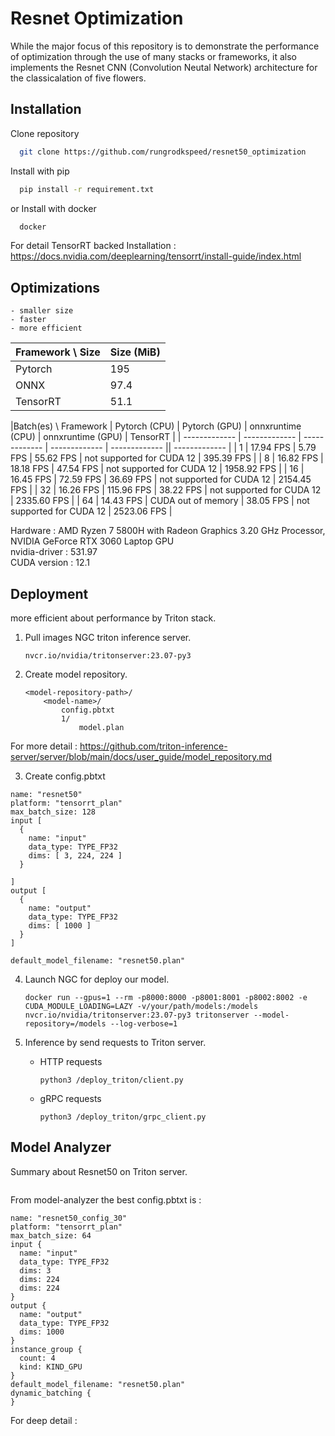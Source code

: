 
# Resnet Optimization

While the major focus of this repository is to demonstrate the performance of optimization through the use of many stacks or frameworks, it also implements the Resnet CNN (Convolution Neutal Network) architecture for the classicalation of five flowers.
## Installation

Clone repository

```bash
  git clone https://github.com/rungrodkspeed/resnet50_optimization
```

Install with pip

```bash
  pip install -r requirement.txt
```

or Install with docker

```bash
  docker
```

For detail TensorRT backed Installation : https://docs.nvidia.com/deeplearning/tensorrt/install-guide/index.html
## Optimizations

    - smaller size
    - faster
    - more efficient

|Framework \ Size | Size (MiB)  |
| ------------- | ------------- |
| Pytorch |  195  |
| ONNX |  97.4  |
| TensorRT |  51.1 |

|Batch(es) \ Framework | Pytorch (CPU)  | Pytorch (GPU) | onnxruntime (CPU)  | onnxruntime (GPU) | TensorRT |
| ------------- | ------------- | ------------- | ------------- | ------------- || ------------- |
| 1 |   17.94 FPS  | 5.79 FPS  | 55.62 FPS  | not supported for CUDA 12  | 395.39 FPS  |
| 8 |   16.82 FPS  | 18.18 FPS  | 47.54 FPS  | not supported for CUDA 12    | 1958.92 FPS |
| 16 |   16.45 FPS  | 72.59 FPS  | 36.69 FPS  | not supported for CUDA 12  | 2154.45 FPS  |
| 32 | 16.26 FPS | 115.96 FPS | 38.22 FPS | not supported for CUDA 12 | 2335.60 FPS |
| 64 |   14.43 FPS  | CUDA out of memory  | 38.05 FPS  | not supported for CUDA 12  | 2523.06 FPS  |

Hardware :
AMD Ryzen 7 5800H with Radeon Graphics 3.20 GHz Processor,
NVIDIA GeForce RTX 3060 Laptop GPU\
nvidia-driver : 531.97\
CUDA version : 12.1

## Deployment

more efficient about performance by Triton stack.

1. Pull images NGC triton inference server.
    ```
    nvcr.io/nvidia/tritonserver:23.07-py3
    ```


2. Create model repository.

    ```
    <model-repository-path>/
        <model-name>/
            config.pbtxt
            1/
                model.plan
    ```

For more detail : https://github.com/triton-inference-server/server/blob/main/docs/user_guide/model_repository.md

3. Create config.pbtxt
```
name: "resnet50"
platform: "tensorrt_plan"
max_batch_size: 128
input [
  {
    name: "input"
    data_type: TYPE_FP32
    dims: [ 3, 224, 224 ]
  }

]
output [
  {
    name: "output"
    data_type: TYPE_FP32
    dims: [ 1000 ]
  }
]

default_model_filename: "resnet50.plan"
```

4. Launch NGC for deploy our model.
    ```
    docker run --gpus=1 --rm -p8000:8000 -p8001:8001 -p8002:8002 -e CUDA_MODULE_LOADING=LAZY -v/your/path/models:/models nvcr.io/nvidia/tritonserver:23.07-py3 tritonserver --model-repository=/models --log-verbose=1
    ```

5. Inference by send requests to Triton server. 
    - HTTP requests
        ```
        python3 /deploy_triton/client.py
        ```
    - gRPC requests
        ```
        python3 /deploy_triton/grpc_client.py
        ```
## Model Analyzer

Summary about Resnet50 on Triton server.

<a href="analyzer_result/reports/summaries/resnet50/result_summary.pdf" class="image fit"><img src="images/marr_pic.jpg" alt=""></a>

From model-analyzer the best config.pbtxt is :

```
name: "resnet50_config_30"
platform: "tensorrt_plan"
max_batch_size: 64
input {
  name: "input"
  data_type: TYPE_FP32
  dims: 3
  dims: 224
  dims: 224
}
output {
  name: "output"
  data_type: TYPE_FP32
  dims: 1000
}
instance_group {
  count: 4
  kind: KIND_GPU
}
default_model_filename: "resnet50.plan"
dynamic_batching {
}
```

For deep detail :

<a href="analyzer_result/reports/detailed/resnet50_config_30/detailed_report.pdf" class="image fit"><img src="images/marr_pic.jpg" alt=""></a>
